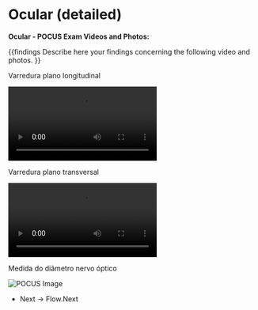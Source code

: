 # Ocular (detailed)

**Ocular - POCUS Exam Videos and Photos:**

{{findings
Describe here your findings concerning the following video and photos.
}}

Varredura plano longitudinal

<video><source src="https://drive.google.com/file/d/1nibC-An5Ufj3fmQCPydpo2AKDc7ovxpZ/view?usp=sharing"></video>

Varredura plano transversal

<video><source src="https://drive.google.com/file/d/1nibC-An5Ufj3fmQCPydpo2AKDc7ovxpZ/view?usp=sharing"></video>

Medida do diâmetro nervo óptico

![POCUS Image](template/pocus_image.png)

* Next -> Flow.Next

